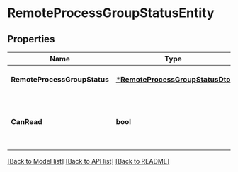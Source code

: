 # RemoteProcessGroupStatusEntity

## Properties
Name | Type | Description | Notes
------------ | ------------- | ------------- | -------------
**RemoteProcessGroupStatus** | [***RemoteProcessGroupStatusDto**](RemoteProcessGroupStatusDTO.md) |  | [optional] [default to null]
**CanRead** | **bool** | Indicates whether the user can read a given resource. | [optional] [default to null]

[[Back to Model list]](../pkg/nifi/README.md#documentation-for-models) [[Back to API list]](../pkg/nifi/README.md#documentation-for-api-endpoints) [[Back to README]](../pkg/nifi/README.md)


